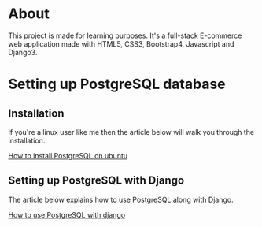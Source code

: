 # About 
This project is made for learning purposes. It's a full-stack E-commerce web application made with HTML5, CSS3, Bootstrap4, Javascript and Django3.

# Setting up PostgreSQL database

## Installation 

If you're a linux user like me then the article below will walk you through the installation. 

[How to install PostgreSQL on ubuntu](https://www.digitalocean.com/community/tutorials/how-to-install-postgresql-on-ubuntu-20-04-quickstart)

## Setting up PostgreSQL with Django

The article below explains how to use PostgreSQL along with Django.

[How to use PostgreSQL with django](https://www.digitalocean.com/community/tutorials/how-to-use-postgresql-with-your-django-application-on-ubuntu-14-04)
